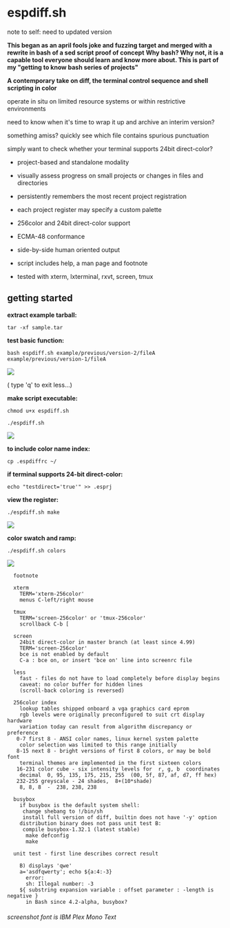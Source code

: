 # espdiff.sh

note to self: need to updated version

**This began as an april fools joke and fuzzing target and merged with a rewrite in bash of a sed script proof of concept**
**Why bash? Why not, it is a capable tool everyone should learn and know more about. This is part of my "getting to know bash series of projects"**

**A contemporary take on diff, the terminal control sequence and shell scripting in color**

operate in situ on limited resource systems or within restrictive environments

need to know when it's time to wrap it up and archive an interim version?

something amiss? quickly see which file contains spurious punctuation

simply want to check whether your terminal supports 24bit direct-color?


- project-based and standalone modality
- visually assess progress on small projects or changes in files and directories
- persistently remembers the most recent project registration
- each project register may specify a custom palette


- 256color and 24bit direct-color support
- ECMA-48 conformance


- side-by-side human oriented output
- script includes help, a man page and footnote
- tested with xterm, lxterminal, rxvt, screen, tmux



## getting started

**extract example tarball:**

`tar -xf sample.tar`

**test basic function:**

`bash espdiff.sh example/previous/version-2/fileA example/previous/version-1/fileA`


[![](screenshots/example.jpg)](screenshots/example.png)

( type 'q' to exit less...)


**make script executable:**

`chmod u+x espdiff.sh`

`./espdiff.sh`


[![](screenshots/example2.jpg)](screenshots/example2.png)


**to include color name index:**

`cp .espdiffrc ~/`

**if terminal supports 24-bit direct-color:**

`echo "testdirect='true'" >> .esprj`

**view the register:**

`./espdiff.sh make`


[![](screenshots/make.esprj.jpg)](screenshots/make.esprj.png)


**color swatch and ramp:**

`./espdiff.sh colors`


![](screenshots/colors.png)


```
  footnote

  xterm
    TERM='xterm-256color'
    menus C-left/right mouse

  tmux
    TERM='screen-256color' or 'tmux-256color'
    scrollback C-b [

  screen
    24bit direct-color in master branch (at least since 4.99)
    TERM='screen-256color'
    bce is not enabled by default
    C-a : bce on, or insert 'bce on' line into screenrc file

  less
    fast - files do not have to load completely before display begins
    caveat: no color buffer for hidden lines
    (scroll-back coloring is reversed)

  256color index
    lookup tables shipped onboard a vga graphics card eprom
    rgb levels were originally preconfigured to suit crt display hardware
    variation today can result from algorithm discrepancy or preference
   0-7 first 8 - ANSI color names, linux kernel system palette
    color selection was limited to this range initially
   8-15 next 8 - bright versions of first 8 colors, or may be bold font
    terminal themes are implemented in the first sixteen colors
   16-231 color cube - six intensity levels for  r, g, b  coordinates
    decimal  0, 95, 135, 175, 215, 255  (00, 5f, 87, af, d7, ff hex)
   232-255 greyscale - 24 shades,  8+(10*shade)
    8, 8, 8  -  238, 238, 238

  busybox
    if busybox is the default system shell:
     change shebang to !/bin/sh
     install full version of diff, builtin does not have '-y' option
    distribution binary does not pass unit test B:
     compile busybox-1.32.1 (latest stable)
      make defconfig
      make

  unit test - first line describes correct result

    B) displays 'qwe'
    a='asdfqwerty'; echo ${a:4:-3}
      error:
      sh: Illegal number: -3
    ${ substring expansion variable : offset parameter : -length is negative }
      in Bash since 4.2-alpha, busybox?

```


###### screenshot font is IBM Plex Mono Text
